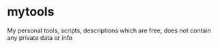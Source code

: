 mytools
=======

My personal tools, scripts, descriptions which are free, does not contain any private data or info
